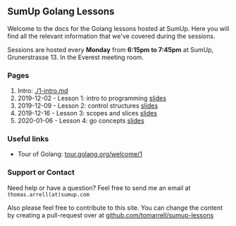 ## SumUp Golang Lessons

Welcome to the docs for the Golang lessons hosted at SumUp. Here you will find all the relevant information that we've covered during the sessions.

Sessions are hosted every **Monday** from **6:15pm to 7:45pm** at SumUp, Grunerstrasse 13. In the Everest meeting room.

### Pages

1. Intro: [./1-intro.md](./1-intro.md)
2. 2019-12-02 - Lesson 1: intro to programming [slides](./2019-12-02/intro.pdf)
3. 2019-12-09 - Lesson 2: control structures [slides](./2019-12-09/out.pdf)
4. 2019-12-16 - Lesson 3: scopes and slices [slides](./2019-12-16/out.pdf)
4. 2020-01-06 - Lesson 4: go concepts [slides](./2020-01-06/out.pdf)

### Useful links

* Tour of Golang: [tour.golang.org/welcome/1](https://tour.golang.org/welcome/1)

### Support or Contact

Need help or have a question? Feel free to send me an email at `thomas.arrell(at)sumup.com`

Also please feel free to contribute to this site. You can change the content by creating a pull-request over at [github.com/tomarrell/sumup-lessons](https://github.com/tomarrell/sumup-lessons)

